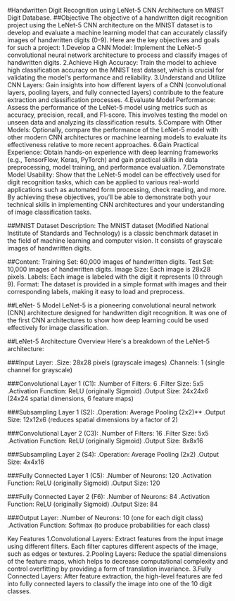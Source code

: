 #Handwritten Digit Recognition using LeNet-5 CNN Architecture on MNIST Digit Database.
##Objective
The objective of a handwritten digit recognition project using the LeNet-5 CNN architecture on the MNIST dataset is to develop and evaluate a machine learning model that can accurately classify images of handwritten digits (0-9). Here are the key objectives and goals for such a project:
1.Develop a CNN Model: Implement the LeNet-5 convolutional neural network architecture to process and classify images of handwritten digits.
2.Achieve High Accuracy: Train the model to achieve high classification accuracy on the MNIST test dataset, which is crucial for validating the model's performance and reliability.
3.Understand and Utilize CNN Layers: Gain insights into how different layers of a CNN (convolutional layers, pooling layers, and fully connected layers) contribute to the feature extraction and classification processes.
4.Evaluate Model Performance: Assess the performance of the LeNet-5 model using metrics such as accuracy, precision, recall, and F1-score. This involves testing the model on unseen data and analyzing its classification results.
5.Compare with Other Models: Optionally, compare the performance of the LeNet-5 model with other modern CNN architectures or machine learning models to evaluate its effectiveness relative to more recent approaches.
6.Gain Practical Experience: Obtain hands-on experience with deep learning frameworks (e.g., TensorFlow, Keras, PyTorch) and gain practical skills in data preprocessing, model training, and performance evaluation.
7.Demonstrate Model Usability: Show that the LeNet-5 model can be effectively used for digit recognition tasks, which can be applied to various real-world applications such as automated form processing, check reading, and more.
By achieving these objectives, you’ll be able to demonstrate both your technical skills in implementing CNN architectures and your understanding of image classification tasks.

##MNIST Dataset
Description: The MNIST dataset (Modified National Institute of Standards and Technology) is a classic benchmark dataset in the field of machine learning and computer vision. It consists of grayscale images of handwritten digits.

##Content:
Training Set: 60,000 images of handwritten digits.
Test Set: 10,000 images of handwritten digits.
Image Size: Each image is 28x28 pixels.
Labels: Each image is labeled with the digit it represents (0 through 9).
Format: The dataset is provided in a simple format with images and their corresponding labels, making it easy to load and preprocess.

##LeNet- 5 Model
LeNet-5 is a pioneering convolutional neural network (CNN) architecture designed for handwritten digit recognition. It was one of the first CNN architectures to show how deep learning could be used effectively for image classification.

##LeNet-5 Architecture Overview
Here's a breakdown of the LeNet-5 architecture:

###Input Layer:
.Size: 28x28 pixels (grayscale images)
.Channels: 1 (single channel for grayscale)

###Convolutional Layer 1 (C1):
.Number of Filters: 6
.Filter Size: 5x5
.Activation Function: ReLU (originally Sigmoid)
.Output Size: 24x24x6 (24x24 spatial dimensions, 6 feature maps)

###Subsampling Layer 1 (S2):
.Operation: Average Pooling (2x2)**
.Output Size: 12x12x6 (reduces spatial dimensions by a factor of 2)

###Convolutional Layer 2 (C3):
.Number of Filters: 16
.Filter Size: 5x5
.Activation Function: ReLU (originally Sigmoid)
.Output Size: 8x8x16

###Subsampling Layer 2 (S4):
.Operation: Average Pooling (2x2)
.Output Size: 4x4x16

###Fully Connected Layer 1 (C5):
.Number of Neurons: 120
.Activation Function: ReLU (originally Sigmoid)
.Output Size: 120

###Fully Connected Layer 2 (F6):
.Number of Neurons: 84
.Activation Function: ReLU (originally Sigmoid)
.Output Size: 84

###Output Layer:
.Number of Neurons: 10 (one for each digit class)
.Activation Function: Softmax (to produce probabilities for each class)

Key Features
1.Convolutional Layers: Extract features from the input image using different filters. Each filter captures different aspects of the image, such as edges or textures.
2.Pooling Layers: Reduce the spatial dimensions of the feature maps, which helps to decrease computational complexity and control overfitting by providing a form of translation invariance.
3.Fully Connected Layers: After feature extraction, the high-level features are fed into fully connected layers to classify the image into one of the 10 digit classes.
